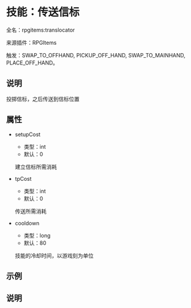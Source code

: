 # 技能：传送信标

<!-- 本文件是通过游戏内 `/rpgitem gen-wiki` 命令生成的。 -->
<!-- 请只在对应的 "beginCustomXXXX" 与 "endCustomXXXX" 间编辑。  -->
<!-- 如果您想修改技能或其属性的描述， -->
<!-- 请修改 "resources/lang/zh_CN.yml" 中对应的项。 -->

全名：rpgitems:translocator

来源插件：RPGItems

触发：SWAP_TO_OFFHAND, PICKUP_OFF_HAND, SWAP_TO_MAINHAND, PLACE_OFF_HAND。

<!-- beginCustomHeader -->
<!-- endCustomHeader -->

## 说明

投掷信标，之后传送到信标位置
<!-- beginCustomDescription -->
<!-- endCustomDescription -->

## 属性

* setupCost

  * 类型：int
  * 默认：0

  建立信标所需消耗

* tpCost

  * 类型：int
  * 默认：0

  传送所需消耗

* cooldown

  * 类型：long
  * 默认：80

  技能的冷却时间，以游戏刻为单位


<!-- beginCustomProperties -->
<!-- endCustomProperties -->

## 示例

<!-- beginCustomExample -->
<!-- endCustomExample -->

## 说明

<!-- beginCustomNote -->
<!-- endCustomNote -->